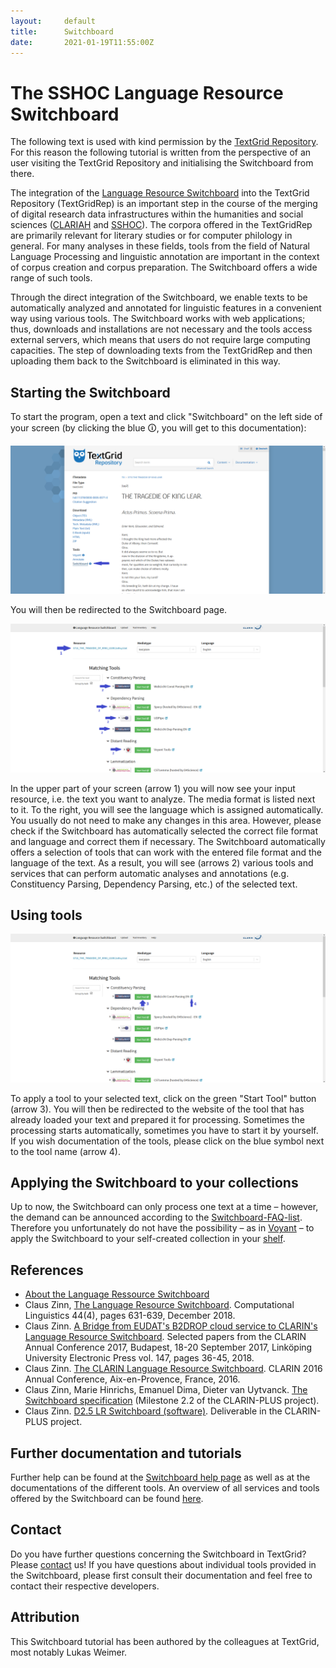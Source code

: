 ```yaml
---
layout:     default
title:      Switchboard
date:       2021-01-19T11:55:00Z
---
```


# The SSHOC Language Resource Switchboard

The following text is used with kind permission by the [TextGrid Repository](https://gitlab.gwdg.de/dariah-de/textgridrep-portal/-/blob/develop/docs/switchboard.en.md). For this reason the following tutorial is written from the perspective of an user visiting the TextGrid Repository and initialising the Switchboard from there.

The integration of the [Language Resource Switchboard](https://switchboard.clarin.eu/) into the TextGrid Repository (TextGridRep) is an important step in the course of the merging of digital research data infrastructures within the humanities and social sciences ([CLARIAH](https://www.clariah.de/) and [SSHOC](https://www.sshopencloud.eu/)).
The corpora offered in the TextGridRep are primarily relevant for literary studies or for computer philology in general.
For many analyses in these fields, tools from the field of Natural Language Processing and linguistic annotation are important in the context of corpus creation and corpus preparation. The Switchboard offers a wide range of such tools.

Through the direct integration of the Switchboard, we enable texts to be automatically analyzed and annotated for linguistic features in a convenient way using various tools.
The Switchboard works with web applications; thus, downloads and installations are not necessary and the tools access external servers, which means that users do not require large computing capacities.
The step of downloading texts from the TextGridRep and then uploading them back to the Switchboard is eliminated in this way.


## Starting the Switchboard

To start the program, open a text and click "Switchboard" on the left side of your screen (by clicking the blue 🛈, you will get to this documentation):

![Link to the Switchboard](images/Switchboard_en_Bild1.png)

You will then be redirected to the Switchboard page.
<!---Wie Sie sehen, gibt es zwei Möglichkeiten: "Switchboard (TEI)" und "Switchboard (txt)". Wählen Sie bitte entsprechend der Entscheidung, auf Grundlage welchen Dateiformats Sie eine Analyse vornehmen möchten. Das TEI-Format bietet im Üblichen eine größere Bandbreite verschiedener Auswertungsmöglichkeiten, allerdings kann es aktuell noch von wenigen Tools innerhalb des Switchboards verarbeitet werden. Außerdem sind zwar die meisten Texte im TextGridRep TEI-kodiert, jedoch noch nicht alle. Um auf möglichst viele verschiedene Tools zugreifen zu können, wählen Sie bitte das txt-Format.
Haben Sie sich für eine Variante des Switchboards entschieden, wechselt der Bildschirm zur Switchboard-Seite.-->

![Document and tool overview](images/Switchboard_en_Bild2a.png)

In the upper part of your screen (arrow 1) you will now see your input resource, i.e. the text you want to analyze.
The media format is listed next to it.
To the right, you will see the language which is assigned automatically.
You usually do not need to make any changes in this area.
However, please check if the Switchboard has automatically selected the correct file format and language and correct them if necessary.
The Switchboard automatically offers a selection of tools that can work with the entered file format and the language of the text.
As a result, you will see (arrows 2) various tools and services that can perform automatic analyses and annotations (e.g. Constituency Parsing, Dependency Parsing, etc.) of the selected text.


## Using tools

![Using tools and documentations of them](images/Switchboard_en_Bild2b.png)

To apply a tool to your selected text, click on the green "Start Tool" button (arrow 3).
You will then be redirected to the website of the tool that has already loaded your text and prepared it for processing.
Sometimes the processing starts automatically, sometimes you have to start it by yourself.
If you wish documentation of the tools, please click on the blue symbol next to the tool name (arrow 4).


## Applying the Switchboard to your collections

Up to now, the Switchboard can only process one text at a time – however, the demand can be announced according to the [Switchboard-FAQ-list](https://switchboard.clarin.eu/help).
Therefore you unfortunately do not have the possibility – as in [Voyant](https://textgridrep.org/docs/voyant?lang=en) – to apply the Switchboard to your self-created collection in your [shelf](https://textgridrep.org/docs/shelf?lang=en).


## References

- [About the Language Ressource Switchboard](https://switchboard.clarin.eu/about)
- Claus Zinn, [The Language Resource Switchboard](https://www.mitpressjournals.org/doi/full/10.1162/coli_a_00329). Computational Linguistics 44(4), pages 631-639, December 2018.
- Claus Zinn. [A Bridge from EUDAT's B2DROP cloud service to CLARIN's Language Resource Switchboard](https://ep.liu.se/ecp/147/004/ecp17147004.pdf). Selected papers from the CLARIN Annual Conference 2017, Budapest, 18-20 September 2017, Linköping University Electronic Press vol. 147, pages 36-45, 2018.
- Claus Zinn. [The CLARIN Language Resource Switchboard](https://www.clarin.eu/sites/default/files/zinn-CLARIN2016_paper_26.pdf). CLARIN 2016 Annual Conference, Aix-en-Provence, France, 2016.
- Claus Zinn, Marie Hinrichs, Emanuel Dima, Dieter van Uytvanck. [The Switchboard specification](https://office.clarin.eu/v/CE-2015-0684-LR_switchboard_spec.pdf) (Milestone 2.2 of the CLARIN-PLUS project).
- Claus Zinn. [D2.5 LR Switchboard (software)](https://office.clarin.eu/v/CE-2016-0881-CLARINPLUS-D2_5.pdf). Deliverable in the CLARIN-PLUS project.


## Further documentation and tutorials

Further help can be found at the [Switchboard help page](https://switchboard.clarin.eu/help) as well as at the documentations of the different tools.
An overview of all services and tools offered by the Switchboard can be found [here](https://switchboard.clarin.eu/tools).


## Contact

Do you have further questions concerning the Switchboard in TextGrid?
Please [contact](https://textgrid.de/en/kontakt/) us!
If you have questions about individual tools provided in the Switchboard, please first consult their documentation and feel free to contact their respective developers.

## Attribution

This Switchboard tutorial has been authored by the colleagues at TextGrid, most notably Lukas Weimer.
